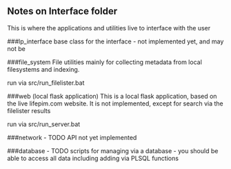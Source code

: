 ## Notes on Interface folder
This is where the applications and utilities live to interface with the user

###lp_interface
base class for the interface - not implemented yet, and may not be

###file_system
File utilities mainly for collecting metadata from local filesystems
and indexing.

run via src/run_filelister.bat

###web (local flask application)
This is a local flask application, based on the live lifepim.com website.
It is not implemented, except for search via the filelister results

run via src/run_server.bat


###network - TODO API
not yet implemented

###database - TODO
scripts for managing via a database - you should be able to access all data
including adding via PLSQL functions
